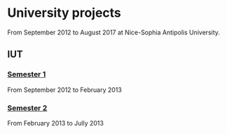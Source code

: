 # University projects

From September 2012 to August 2017 at Nice-Sophia Antipolis University.

## IUT

### [Semester 1](https://github.com/leopaul29/university-projects/tree/master/Semester%201)

From September 2012 to February 2013

### [Semester 2](https://github.com/leopaul29/university-projects/tree/master/Semester%202)

From February 2013 to Jully 2013
